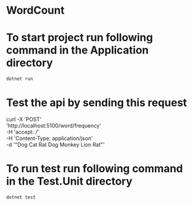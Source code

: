 # WordCount

# To start project run following command in the Application directory
```bash
dotnet run
```

# Test the api by sending this request

curl -X 'POST' \
  'http://localhost:5100/word/frequency' \
  -H 'accept: */*' \
  -H 'Content-Type: application/json' \
  -d '"Dog Cat Rat Dog Monkey Lion Rat"'

# To run test run following command in the Test.Unit directory
```bash
dotnet test
```